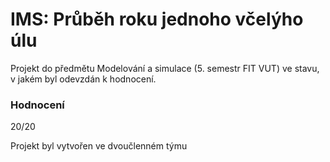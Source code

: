 IMS: Průběh roku jednoho včelýho úlu
==============
Projekt do předmětu Modelování a simulace (5. semestr FIT VUT) ve stavu, v jakém byl odevzdán k hodnocení.

### Hodnocení
20/20

Projekt byl vytvořen ve dvoučlenném týmu
